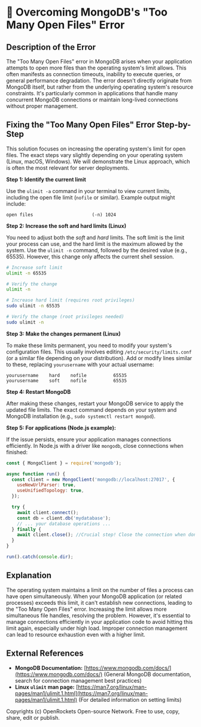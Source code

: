 # 🐞 Overcoming MongoDB's "Too Many Open Files" Error


## Description of the Error

The "Too Many Open Files" error in MongoDB arises when your application attempts to open more files than the operating system's limit allows.  This often manifests as connection timeouts, inability to execute queries, or general performance degradation.  The error doesn't directly originate from MongoDB itself, but rather from the underlying operating system's resource constraints.  It's particularly common in applications that handle many concurrent MongoDB connections or maintain long-lived connections without proper management.

## Fixing the "Too Many Open Files" Error Step-by-Step

This solution focuses on increasing the operating system's limit for open files. The exact steps vary slightly depending on your operating system (Linux, macOS, Windows).  We will demonstrate the Linux approach, which is often the most relevant for server deployments.

**Step 1: Identify the current limit**

Use the `ulimit -a` command in your terminal to view current limits, including the open file limit (`nofile` or similar).  Example output might include:

```
open files                      (-n) 1024
```

**Step 2: Increase the soft and hard limits (Linux)**

You need to adjust both the *soft* and *hard* limits.  The soft limit is the limit your process can use, and the hard limit is the maximum allowed by the system.  Use the `ulimit -n` command, followed by the desired value (e.g., 65535).  However, this change only affects the current shell session.

```bash
# Increase soft limit
ulimit -n 65535

# Verify the change
ulimit -n

# Increase hard limit (requires root privileges)
sudo ulimit -n 65535

# Verify the change (root privileges needed)
sudo ulimit -n
```

**Step 3: Make the changes permanent (Linux)**

To make these limits permanent, you need to modify your system's configuration files. This usually involves editing `/etc/security/limits.conf` (or a similar file depending on your distribution).  Add or modify lines similar to these, replacing `yourusername` with your actual username:

```
yourusername    hard    nofile          65535
yourusername    soft    nofile          65535
```

**Step 4: Restart MongoDB**

After making these changes, restart your MongoDB service to apply the updated file limits.  The exact command depends on your system and MongoDB installation (e.g., `sudo systemctl restart mongod`).

**Step 5: For applications (Node.js example):**

If the issue persists, ensure your application manages connections efficiently.  In Node.js with a driver like `mongodb`, close connections when finished:

```javascript
const { MongoClient } = require('mongodb');

async function run() {
  const client = new MongoClient('mongodb://localhost:27017', {
    useNewUrlParser: true,
    useUnifiedTopology: true,
  });

  try {
    await client.connect();
    const db = client.db('mydatabase');
    // ... your database operations ...
  } finally {
    await client.close(); //Crucial step! Close the connection when done.
  }
}

run().catch(console.dir);
```


## Explanation

The operating system maintains a limit on the number of files a process can have open simultaneously.  When your MongoDB application (or related processes) exceeds this limit, it can't establish new connections, leading to the "Too Many Open Files" error.  Increasing the limit allows more simultaneous file handles, resolving the problem.  However, it's essential to manage connections efficiently in your application code to avoid hitting this limit again, especially under high load.  Improper connection management can lead to resource exhaustion even with a higher limit.

## External References

* **MongoDB Documentation:** [https://www.mongodb.com/docs/](https://www.mongodb.com/docs/) (General MongoDB documentation, search for connection management best practices)
* **Linux `ulimit` man page:** [https://man7.org/linux/man-pages/man1/ulimit.1.html](https://man7.org/linux/man-pages/man1/ulimit.1.html) (For detailed information on setting limits)


Copyrights (c) OpenRockets Open-source Network. Free to use, copy, share, edit or publish.

